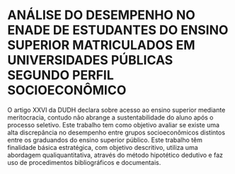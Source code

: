 # ANÁLISE DO DESEMPENHO NO ENADE DE ESTUDANTES DO ENSINO SUPERIOR MATRICULADOS EM UNIVERSIDADES PÚBLICAS SEGUNDO PERFIL SOCIOECONÔMICO
O artigo XXVI da DUDH declara sobre acesso ao ensino superior mediante meritocracia, contudo não abrange a sustentabilidade do aluno após o processo seletivo. Este trabalho tem como objetivo avaliar se existe uma alta discrepância no desempenho entre grupos socioeconômicos distintos entre os graduandos do ensino superior público.
Este trabalho têm finalidade básica estratégica, com objetivo descritivo, utiliza uma abordagem qualiquantitativa, através do método hipotético dedutivo e faz uso de procedimentos bibliográficos e documentais.
